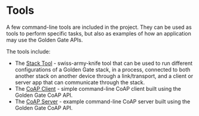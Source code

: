 Tools
=====

A few command-line tools are included in the project. They can be used as 
tools to perform specific tasks, but also as examples of how an application may
use the Golden Gate APIs.

The tools include:

  * The [Stack Tool](stack_tool.md) - swiss-army-knife tool that can be used to 
    run different configurations of a Golden Gate stack, in a process, connected 
    to both another stack on another device through a link/transport, and a 
    client or server app that can communicate through the stack.
  * The [CoAP Client](coap_client.md) - simple command-line CoAP client built
    using the Golden Gate CoAP API.
  * The [CoAP Server](coap_client.md) - example command-line CoAP server built
    using the Golden Gate CoAP API.
